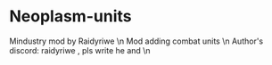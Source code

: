 # Neoplasm-units
Mindustry mod by Raidyriwe \n
Mod adding combat units \n
Author's discord: raidyriwe , pls write he and \n
